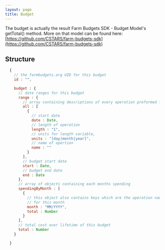 ```yaml
---
layout: page
title: Budget
---
```



The budget is actually the result Farm Budgets SDK - Budget Model's getTotal() method.
More on that model can be found here: [https://github.com/CSTARS/farm-budgets-sdk](https://github.com/CSTARS/farm-budgets-sdk)

## Structure

```js
  {
    // the farmbudgets.org UID for this budget
    id : "",

    budget : {
      // date ranges for this budget
      range : {
        // array containing descriptions of every operation preformed for this budget
        all : [
          {
            // start date
            date : Date,
            // length of operation
            length : "1",
            // units for length variable,
            units : "[day|month|year]",
            // name of opertion
            name : ""
          }
        ],
        // budget start date
        start : Date,
        // budget end date
        end : Date
      },
      // array of objects containing each months spending
      spendingByMonth : [
        {
          // this object also contains keys which are the operation name and cost
          // for this month
          month : "MM/YYYY",
          total : Number
        }
      ],
      // total cost over lifetime of this budget
      total : Number
    }

  }

```